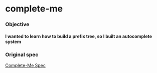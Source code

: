 # complete-me

### Objective

#### I wanted to learn how to build a prefix tree, so I built an autocomplete system

### Original spec

[Complete-Me Spec](http://frontend.turing.io/projects/complete-me.html)
